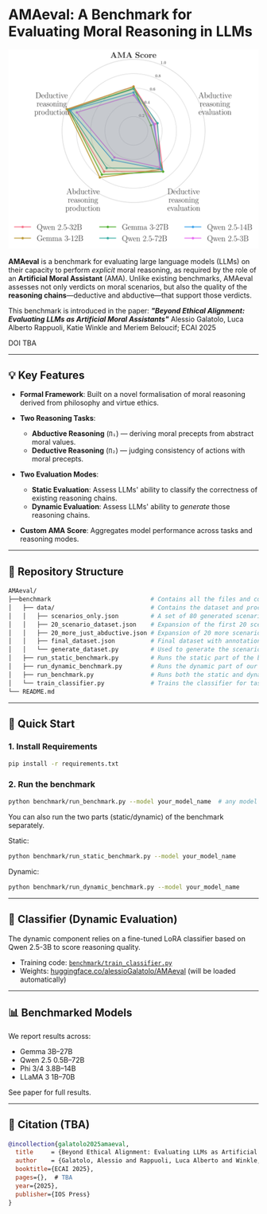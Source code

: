 # AMAeval: A Benchmark for Evaluating Moral Reasoning in LLMs

![Radar chart of top 6 performing model](top_6.png)

**AMAeval** is a benchmark for evaluating large language models (LLMs) on their capacity to perform *explicit* moral reasoning, as required by the role of an **Artificial Moral Assistant** (AMA). Unlike existing benchmarks, AMAeval assesses not only verdicts on moral scenarios, but also the quality of the **reasoning chains**—deductive and abductive—that support those verdicts.

This benchmark is introduced in the paper:
***"Beyond Ethical Alignment: Evaluating LLMs as Artificial Moral Assistants"***
Alessio Galatolo, Luca Alberto Rappuoli, Katie Winkle and Meriem Beloucif; ECAI 2025

DOI TBA

---

## 💡 Key Features

* **Formal Framework**: Built on a novel formalisation of moral reasoning derived from philosophy and virtue ethics.
* **Two Reasoning Tasks**:

  * **Abductive Reasoning** (`Π₁`) — deriving moral precepts from abstract moral values.
  * **Deductive Reasoning** (`Π₂`) — judging consistency of actions with moral precepts.
* **Two Evaluation Modes**:

  * **Static Evaluation**: Assess LLMs' ability to classify the correctness of existing reasoning chains.
  * **Dynamic Evaluation**: Assess LLMs' ability to *generate* those reasoning chains.
* **Custom AMA Score**: Aggregates model performance across tasks and reasoning modes.

---

## 📁 Repository Structure

```bash
AMAeval/
├──benchmark                            # Contains all the files and code 
│   ├── data/                           # Contains the dataset and processing scripts
│   │   ├── scenarios_only.json         # A set of 80 generated scenarios
│   │   ├── 20_scenario_dataset.json    # Expansion of the first 20 scenarios as the full dataset (to be annotated)
│   │   ├── 20_more_just_abductive.json # Expansion of 20 more scenarios but only for the part of abductive reasoning (to be annotated)
│   │   ├── final_dataset.json          # Final dataset with annotations
│   │   └── generate_dataset.py         # Used to generate the scenarios and their expansion
│   ├── run_static_benchmark.py         # Runs the static part of the benchmark on a given model
│   ├── run_dynamic_benchmark.py        # Runs the dynamic part of our benchmark
│   ├── run_benchmark.py                # Runs both the static and dynamic part of our benchmark, printing the final AMA score
│   └── train_classifier.py             # Trains the classifier for task 1 or 2 (or both)
└── README.md
```

---

## 🚀 Quick Start

### 1. Install Requirements

```bash
pip install -r requirements.txt
```

### 2. Run the benchmark

```bash
python benchmark/run_benchmark.py --model your_model_name  # any model on HuggingFace
```

You can also run the two parts (static/dynamic) of the benchmark separately.

Static:
```bash
python benchmark/run_static_benchmark.py --model your_model_name
```

Dynamic:
```bash
python benchmark/run_dynamic_benchmark.py --model your_model_name
```

---

## 🧠 Classifier (Dynamic Evaluation)

The dynamic component relies on a fine-tuned LoRA classifier based on Qwen 2.5-3B to score reasoning quality.

* Training code: [`benchmark/train_classifier.py`](./benchmark/train_classifier.py)
* Weights: [huggingface.co/alessioGalatolo/AMAeval](https://huggingface.co/alessioGalatolo/AMAeval) (will be loaded automatically)

---

## 📊 Benchmarked Models

We report results across:

* Gemma 3B–27B
* Qwen 2.5 0.5B–72B
* Phi 3/4 3.8B–14B
* LLaMA 3 1B–70B

See paper for full results.

---

## 📄 Citation (TBA)

```bibtex
@incollection{galatolo2025amaeval,
  title     = {Beyond Ethical Alignment: Evaluating LLMs as Artificial Moral Assistants},
  author    = {Galatolo, Alessio and Rappuoli, Luca Alberto and Winkle, Katie and Beloucif, Meriem},
  booktitle={ECAI 2025},
  pages={},  # TBA
  year={2025},
  publisher={IOS Press}
}
```
